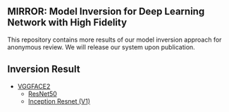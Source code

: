 ## MIRROR: Model Inversion for Deep Learning Network with High Fidelity

This repository contains more results of our model inversion approach for anonymous review. We will release our system upon publication.

## Inversion Result

- [VGGFACE2](inversion_results/vggface2/)
   - [ResNet50](inversion_results/vggface2/resnet50/)
   - [Inception Resnet (V1)](inversion_results/vggface2/inceptionrnv1/)
